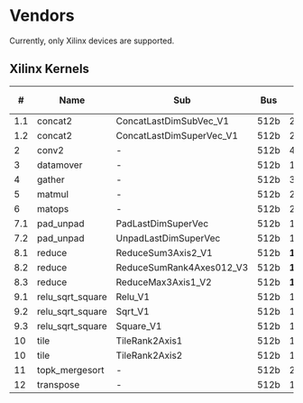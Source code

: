 # Vendors
Currently, only Xilinx devices are supported.

## Xilinx Kernels
| # | Name | Sub | Bus | Bus Count | Burst R/W | PE | Dataflow |
|---|------|-----|-----|-----------|-----------|----|----------|
|1.1|concat2|ConcatLastDimSubVec_V1|512b|2|Yes|-|No|
|1.2|concat2|ConcatLastDimSuperVec_V1|512b|2|No|-|No|
|2|conv2|-|512b|4|Yes|-|Yes|
|3|datamover|-|512b|1<=N<=4|Yes|-|No|
|4|gather|-|512b|3|Yes|-|Yes|
|5|matmul|-|512b|2|Yes|-|No|
|6|matops|-|512b|2|Yes|-|Yes|
|7.1|pad_unpad|PadLastDimSuperVec|512b|1|No|-|No|
|7.2|pad_unpad|UnpadLastDimSuperVec|512b|1|No|-|No|
|8.1|reduce|ReduceSum3Axis2_V1|512b|**1**|Yes|-|No|
|8.2|reduce|ReduceSumRank4Axes012_V3|512b|**1**|Yes|-|Yes|
|8.3|reduce|ReduceMax3Axis1_V2|512b|**1**|Yes|-|No|
|9.1|relu_sqrt_square|Relu_V1|512b|1|Yes|-|No|
|9.2|relu_sqrt_square|Sqrt_V1|512b|1|Yes|-|No|
|9.3|relu_sqrt_square|Square_V1|512b|1|Yes|-|No|
|10|tile|TileRank2Axis1|512b|1|No|-|No|
|10|tile|TileRank2Axis2|512b|1|No|-|No|
|11|topk_mergesort|-|512b|2|Yes|Multiple|Yes|
|12|transpose|-|512b|1|No|-|Yes|